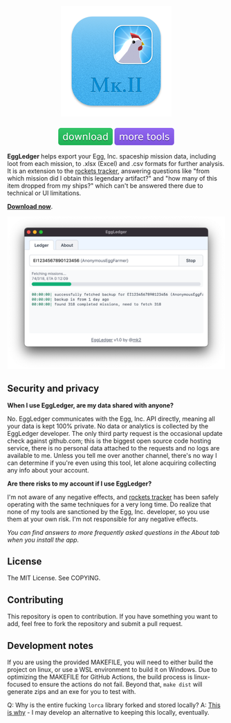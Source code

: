 <h1 align="center">
  <img width="256" src="assets/icon-512.png" alt="EggLedger">
</h1>

<p align="center">
  <a href="https://github.com/DavidArthurCole/EggLedger/releases"><img src="assets/download.svg" alt="download"></a>
  <a href="https://wasmegg-carpet.netlify.app/"><img src="assets/more-tools.svg" alt="more tools"></a>
</p>

**EggLedger** helps export your Egg, Inc. spaceship mission data, including loot from each mission, to .xlsx (Excel) and .csv formats for further analysis. It is an extension to the [rockets tracker](https://wasmegg-carpet.netlify.app/rockets-tracker/), answering questions like "from which mission did I obtain this legendary artifact?" and "how many of this item dropped from my ships?" which can't be answered there due to technical or UI limitations.

[**Download now**](https://github.com/DavidArthurCole/EggLedger/releases).

<p align="center">
  <img width="712" src="assets/screenshot.png" alt="screenshot">
</p>

## Security and privacy

**When I use EggLedger, are my data shared with anyone?**

No. EggLedger communicates with the Egg, Inc. API directly, meaning all your data is kept 100% private. No data or analytics is collected by the EggLedger developer. The only third party request is the occasional update check against github.com; this is the biggest open source code hosting service, there is no personal data attached to the requests and no logs are available to me. Unless you tell me over another channel, there's no way I can determine if you're even using this tool, let alone acquiring collecting any info about your account.

**Are there risks to my account if I use EggLedger?**

I'm not aware of any negative effects, and [rockets tracker](https://wasmegg-carpet.netlify.app/rockets-tracker/) has been safely operating with the same techniques for a very long time. Do realize that none of my tools are sanctioned by the Egg, Inc. developer, so you use them at your own risk. I'm not responsible for any negative effects.

*You can find answers to more frequently asked questions in the About tab when you install the app.*

## License

The MIT License. See COPYING.

## Contributing

This repository is open to contribution. If you have something you want to add, feel free to fork the repository and submit a pull request.

## Development notes

If you are using the provided MAKEFILE, you will need to either build the project on linux, or use a WSL environment to build it on Windows.
Due to optimizing the MAKEFILE for GitHub Actions, the build process is linux-focused to ensure the actions do not fail.
Beyond that, `make dist` will generate zips and an exe for you to test with.

Q: Why is the entire fucking `lorca` library forked and stored locally?
A: [This is why](https://github.com/zserge/lorca/issues/167) - I may develop an alternative to keeping this locally, eventually.